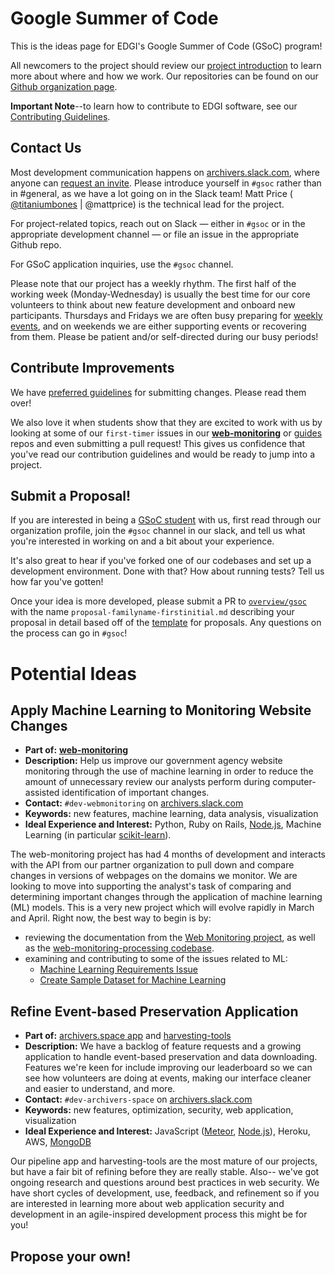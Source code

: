 # Google Summer of Code

This is the ideas page for EDGI's Google Summer of Code (GSoC) program!

All newcomers to the project should review our [project introduction](https://github.com/edgi-govdata-archiving/overview/) to learn more about where and how we work. Our repositories can be found on our [Github organization page](https://github.com/edgi-govdata-archiving/).

**Important Note**--to learn how to contribute to EDGI software, see our [Contributing Guidelines](https://github.com/edgi-govdata-archiving/overview/blob/master/CONTRIBUTING.md).

## Contact Us

Most development communication happens on [archivers.slack.com](https://archivers.slack.com/), where anyone can [request an invite](https://archivers-slack.herokuapp.com/). Please introduce yourself in `#gsoc` rather than in #general, as we have a lot going on in the Slack team! Matt Price ( [@titaniumbones](https://github.com/titaniumbones) | @mattprice) is the technical lead for the project.

For project-related topics, reach out on Slack — either in `#gsoc` or in the appropriate development channel — or file an issue in the appropriate Github repo.

For GSoC application inquiries, use the `#gsoc` channel.

Please note that our project has a weekly rhythm. The first half of the working week (Monday-Wednesday) is usually the best time for our core volunteers to think about new feature development and onboard new participants. Thursdays and Fridays we are often busy preparing for [weekly events](https://envirodatagov.org/events/), and on weekends we are either supporting events or recovering from them. Please be patient and/or self-directed during our busy periods!

## Contribute Improvements

We have [preferred guidelines](https://github.com/edgi-govdata-archiving/overview/blob/master/CONTRIBUTING.md) for submitting changes. Please read them over!

We also love it when students show that they are excited to work with us by looking at some of our `first-timer` issues in our [**web-monitoring**](https://github.com/edgi-govdata-archiving/web-monitoring) or [guides](https://github.com/edgi-govdata-archiving/guides/labels/first-timer) repos and even submitting a pull request! This gives us confidence that you've read our contribution guidelines and would be ready to jump into a project.

## Submit a Proposal!

If you are interested in being a [GSoC student](https://summerofcode.withgoogle.com/get-started/) with us, first read through our organization profile, join the `#gsoc` channel in our slack, and tell us what you're interested in working on and a bit about your experience.

It's also great to hear if you've forked one of our codebases and set up a development environment. Done with that? How about running tests? Tell us how far you've gotten!

Once your idea is more developed, please submit a PR to [`overview/gsoc`](https://github.com/edgi-govdata-archiving/overview/blob/master/gsoc) with the name `proposal-familyname-firstinitial.md` describing your proposal in detail based off of the [template](https://github.com/edgi-govdata-archiving/overview/blob/master/gsoc/gsoc-template.md) for proposals. Any questions on the process can go in `#gsoc`!

# Potential Ideas

## Apply Machine Learning to Monitoring Website Changes
- **Part of:** [**web-monitoring**](https://github.com/edgi-govdata-archiving/web-monitoring) 
- **Description:** Help us improve our government agency website monitoring through the use of machine learning in order to reduce the amount of unnecessary review our analysts perform during computer-assisted identification of important changes. 
- **Contact:** `#dev-webmonitoring` on [archivers.slack.com](https://archivers.slack.com/) 
- **Keywords:** new features, machine learning, data analysis, visualization
- **Ideal Experience and Interest:** Python, Ruby on Rails, [Node.js](https://nodejs.org/en/), Machine Learning (in particular [scikit-learn](http://scikit-learn.org/stable/index.html)). 

The web-monitoring project has had 4 months of development and interacts with the API from our partner organization to pull down and compare changes in versions of webpages on the domains we monitor. We are looking to move into supporting the analyst's task of comparing and determining important changes through the application of machine learning (ML) models. This is a very new project which will evolve rapidly in March and April. Right now, the best way to begin is by: 
  - reviewing the documentation from the [Web Monitoring project](https://github.com/edgi-govdata-archiving/web-monitoring), as well as the [web-monitoring-processing codebase](https://github.com/edgi-govdata-archiving/web-monitoring-processing). 
  - examining and contributing to some of the issues related to ML:
      - [Machine Learning Requirements Issue](https://github.com/edgi-govdata-archiving/web-monitoring-processing/issues/21)
      - [Create Sample Dataset for Machine Learning](https://github.com/edgi-govdata-archiving/web-monitoring/issues/6)

## Refine Event-based Preservation Application

- **Part of:** [archivers.space app](https://github.com/edgi-govdata-archiving/archivers.space) and [harvesting-tools](https://github.com/edgi-govdata-archiving/harvesting-tools)   
- **Description:** We have a backlog of feature requests and a growing application to handle event-based preservation and data downloading. Features we're keen for include improving our leaderboard so we can see how volunteers are doing at events, making our interface cleaner and easier to understand, and more.   
- **Contact:** `#dev-archivers-space` on [archivers.slack.com](https://archivers.slack.com/)   
- **Keywords:** new features, optimization, security, web application, visualization
- **Ideal Experience and Interest:** JavaScript ([Meteor](https://www.meteor.com/), [Node.js](https://nodejs.org/en/)), Heroku, AWS, [MongoDB](https://www.mongodb.com/)

Our pipeline app and harvesting-tools are the most mature of our projects, but have a fair bit of refining before they are really stable. Also-- we've got ongoing research and questions around best practices in web security. We have short cycles of development, use, feedback, and refinement so if you are interested in learning more about web application security and development in an agile-inspired development process this might be for you!

## Propose your own!
